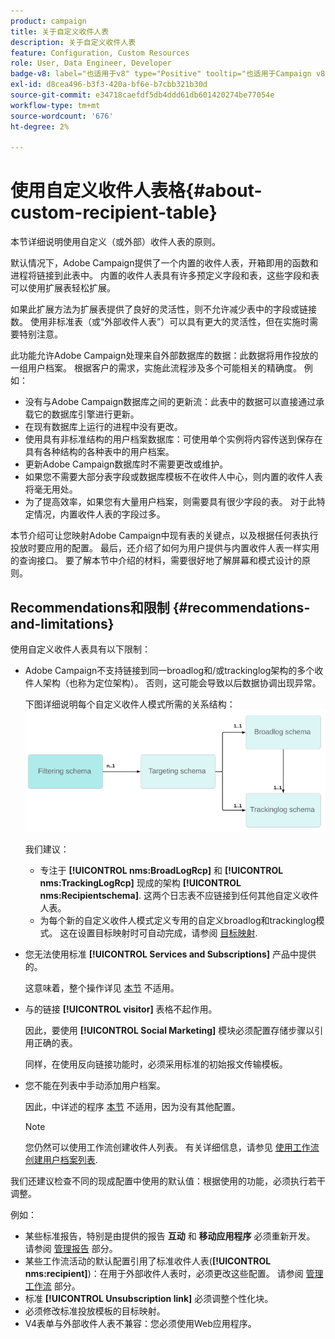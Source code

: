 ```yaml
---
product: campaign
title: 关于自定义收件人表
description: 关于自定义收件人表
feature: Configuration, Custom Resources
role: User, Data Engineer, Developer
badge-v8: label="也适用于v8" type="Positive" tooltip="也适用于Campaign v8"
exl-id: d8cea496-b3f3-420a-bf6e-b7cbb321b30d
source-git-commit: e34718caefdf5db4ddd61db601420274be77054e
workflow-type: tm+mt
source-wordcount: '676'
ht-degree: 2%

---
```


# 使用自定义收件人表格{#about-custom-recipient-table}

本节详细说明使用自定义（或外部）收件人表的原则。

默认情况下，Adobe Campaign提供了一个内置的收件人表，开箱即用的函数和进程将链接到此表中。 内置的收件人表具有许多预定义字段和表，这些字段和表可以使用扩展表轻松扩展。

如果此扩展方法为扩展表提供了良好的灵活性，则不允许减少表中的字段或链接数。 使用非标准表（或“外部收件人表”）可以具有更大的灵活性，但在实施时需要特别注意。

此功能允许Adobe Campaign处理来自外部数据库的数据：此数据将用作投放的一组用户档案。 根据客户的需求，实施此流程涉及多个可能相关的精确度。 例如：

* 没有与Adobe Campaign数据库之间的更新流：此表中的数据可以直接通过承载它的数据库引擎进行更新。
* 在现有数据库上运行的进程中没有更改。
* 使用具有非标准结构的用户档案数据库：可使用单个实例将内容传送到保存在具有各种结构的各种表中的用户档案。
* 更新Adobe Campaign数据库时不需要更改或维护。
* 如果您不需要大部分表字段或数据库模板不在收件人中心，则内置的收件人表将毫无用处。
* 为了提高效率，如果您有大量用户档案，则需要具有很少字段的表。 对于此特定情况，内置收件人表的字段过多。

本节介绍可让您映射Adobe Campaign中现有表的关键点，以及根据任何表执行投放时要应用的配置。 最后，还介绍了如何为用户提供与内置收件人表一样实用的查询接口。 要了解本节中介绍的材料，需要很好地了解屏幕和模式设计的原则。

## Recommendations和限制 {#recommendations-and-limitations}

使用自定义收件人表具有以下限制：

* Adobe Campaign不支持链接到同一broadlog和/或trackinglog架构的多个收件人架构（也称为定位架构）。 否则，这可能会导致以后数据协调出现异常。

  下图详细说明每个自定义收件人模式所需的关系结构：
  ![](assets/custom_recipient_limitation.png)

  我们建议：

   * 专注于 **[!UICONTROL nms:BroadLogRcp]** 和 **[!UICONTROL nms:TrackingLogRcp]** 现成的架构 **[!UICONTROL nms:Recipientschema]**. 这两个日志表不应链接到任何其他自定义收件人表。
   * 为每个新的自定义收件人模式定义专用的自定义broadlog和trackinglog模式。 这在设置目标映射时可自动完成，请参阅 [目标映射](../../configuration/using/target-mapping.md).

* 您无法使用标准 **[!UICONTROL Services and Subscriptions]** 产品中提供的。

  这意味着，整个操作详见 [本节](../../delivery/using/managing-subscriptions.md) 不适用。

* 与的链接 **[!UICONTROL visitor]** 表格不起作用。

  因此，要使用 **[!UICONTROL Social Marketing]** 模块必须配置存储步骤以引用正确的表。

  同样，在使用反向链接功能时，必须采用标准的初始报文传输模板。

* 您不能在列表中手动添加用户档案。

  因此，中详述的程序 [本节](../../platform/using/creating-and-managing-lists.md) 不适用，因为没有其他配置。

  >[!NOTE]
  >
  >您仍然可以使用工作流创建收件人列表。 有关详细信息，请参见 [使用工作流创建用户档案列表](../../configuration/using/creating-a-profile-list-with-a-workflow.md).

我们还建议检查不同的现成配置中使用的默认值：根据使用的功能，必须执行若干调整。

例如：

* 某些标准报告，特别是由提供的报告 **互动** 和 **移动应用程序** 必须重新开发。 请参阅 [管理报告](../../configuration/using/managing-reports.md) 部分。
* 某些工作流活动的默认配置引用了标准收件人表(**[!UICONTROL nms:recipient]**)：在用于外部收件人表时，必须更改这些配置。 请参阅 [管理工作流](../../configuration/using/managing-workflows.md) 部分。
* 标准 **[!UICONTROL Unsubscription link]** 必须调整个性化块。
* 必须修改标准投放模板的目标映射。
* V4表单与外部收件人表不兼容：您必须使用Web应用程序。
